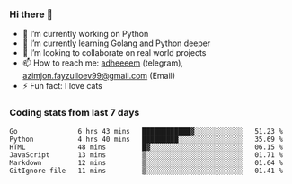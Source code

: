 ### Hi there 👋

<!--
**adheeeem/adheeeem** is a ✨ _special_ ✨ repository because its `README.md` (this file) appears on your GitHub profile.

Here are some ideas to get you started:
-->
- 🔭 I’m currently working on Python
- 🌱 I’m currently learning Golang and Python deeper
- 👯 I’m looking to collaborate on real world projects
- 📫 How to reach me: [adheeeem](https://t.me/adheeeem) (telegram), azimjon.fayzulloev99@gmail.com (Email)
- ⚡ Fun fact: I love cats 


### Coding stats from last 7 days
<!--START_SECTION:waka-->

```text
Go               6 hrs 43 mins   ████████████▓░░░░░░░░░░░░   51.23 %
Python           4 hrs 40 mins   █████████░░░░░░░░░░░░░░░░   35.69 %
HTML             48 mins         █▓░░░░░░░░░░░░░░░░░░░░░░░   06.15 %
JavaScript       13 mins         ▒░░░░░░░░░░░░░░░░░░░░░░░░   01.71 %
Markdown         12 mins         ▒░░░░░░░░░░░░░░░░░░░░░░░░   01.64 %
GitIgnore file   11 mins         ▒░░░░░░░░░░░░░░░░░░░░░░░░   01.41 %
```

<!--END_SECTION:waka-->
